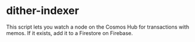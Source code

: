 # dither-indexer

This script lets you watch a node on the Cosmos Hub for transactions with memos. If it exists, add it to a Firestore on Firebase.

